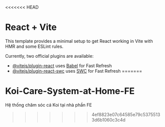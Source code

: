 <<<<<<< HEAD
# React + Vite

This template provides a minimal setup to get React working in Vite with HMR and some ESLint rules.

Currently, two official plugins are available:

- [@vitejs/plugin-react](https://github.com/vitejs/vite-plugin-react/blob/main/packages/plugin-react/README.md) uses [Babel](https://babeljs.io/) for Fast Refresh
- [@vitejs/plugin-react-swc](https://github.com/vitejs/vite-plugin-react-swc) uses [SWC](https://swc.rs/) for Fast Refresh
=======
# Koi-Care-System-at-Home-FE
Hệ thống chăm sóc cá Koi tại nhà phần FE
>>>>>>> 4ef8823e07c64585e79c53755133d6b1060c3c4d
